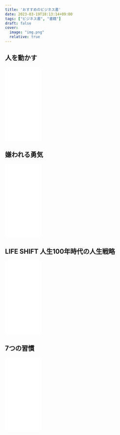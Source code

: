```yaml
---
title: 'おすすめのビジネス書'
date: 2023-03-19T18:13:14+09:00
tags: ["ビジネス書", "書籍"]
draft: false
cover:
  image: "img.png"
  relative: true
---
```


## 人を動かす

<iframe sandbox="allow-popups allow-scripts allow-modals allow-forms allow-same-origin" style="width:120px;height:240px;" marginwidth="0" marginheight="0" scrolling="no" frameborder="0" src="//rcm-fe.amazon-adsystem.com/e/cm?lt1=_blank&bc1=000000&IS2=1&bg1=FFFFFF&fc1=000000&lc1=0000FF&t=kenji021-22&language=ja_JP&o=9&p=8&l=as4&m=amazon&f=ifr&ref=as_ss_li_til&asins=442210098X&linkId=cf4018d009031d549c4ded023c7911f2"></iframe>

## 嫌われる勇気

<iframe sandbox="allow-popups allow-scripts allow-modals allow-forms allow-same-origin" style="width:120px;height:240px;" marginwidth="0" marginheight="0" scrolling="no" frameborder="0" src="//rcm-fe.amazon-adsystem.com/e/cm?lt1=_blank&bc1=000000&IS2=1&bg1=FFFFFF&fc1=000000&lc1=0000FF&t=kenji021-22&language=ja_JP&o=9&p=8&l=as4&m=amazon&f=ifr&ref=as_ss_li_til&asins=4478025819&linkId=7e763419854490556511ef49b828a8db"></iframe>

## LIFE SHIFT 人生100年時代の人生戦略

<iframe sandbox="allow-popups allow-scripts allow-modals allow-forms allow-same-origin" style="width:120px;height:240px;" marginwidth="0" marginheight="0" scrolling="no" frameborder="0" src="//rcm-fe.amazon-adsystem.com/e/cm?lt1=_blank&bc1=000000&IS2=1&bg1=FFFFFF&fc1=000000&lc1=0000FF&t=kenji021-22&language=ja_JP&o=9&p=8&l=as4&m=amazon&f=ifr&ref=as_ss_li_til&asins=4492533877&linkId=9b03e3522800ebaae8147e0af1a8fd65"></iframe>

## 7つの習慣

<iframe sandbox="allow-popups allow-scripts allow-modals allow-forms allow-same-origin" style="width:120px;height:240px;" marginwidth="0" marginheight="0" scrolling="no" frameborder="0" src="//rcm-fe.amazon-adsystem.com/e/cm?lt1=_blank&bc1=000000&IS2=1&bg1=FFFFFF&fc1=000000&lc1=0000FF&t=kenji021-22&language=ja_JP&o=9&p=8&l=as4&m=amazon&f=ifr&ref=as_ss_li_til&asins=4863940920&linkId=2ec31cf6e864bd163731810ed27beb05"></iframe>